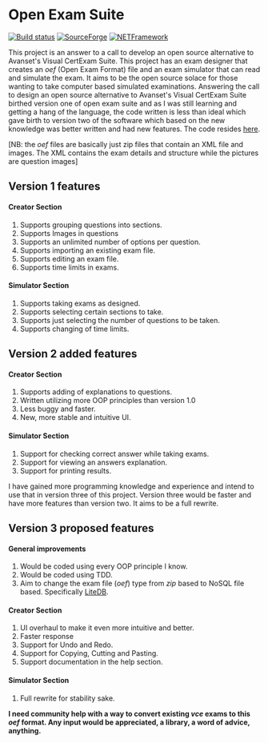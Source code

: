 # Open Exam Suite
[![Build status](https://ci.appveyor.com/api/projects/status/sbhyvvpj8jy8ifmw/branch/master?svg=true)](https://ci.appveyor.com/project/BolorunduroWinnerTimothy/open-exam-suite/branch/master)   [![SourceForge](https://img.shields.io/badge/downloads-67%2Fwk-brightgreen.svg)](https://sourceforge.net/projects/open-exam-suite/) [![NETFramework](https://img.shields.io/badge/.net-4.0-ff66b6.svg)]()

This project is an answer to a call to develop an open source alternative to Avanset's Visual CertExam Suite. This project has an exam designer that creates an *oef* (Open Exam Format) file and an exam simulator that can read and simulate the exam. It aims to be the open source solace for those wanting to take computer based simulated examinations.
Answering the call to design an open source alternative to Avanset's Visual CertExam Suite birthed version one of open exam suite and as I was still learning and getting a hang of the language, the code written is less than ideal which gave birth to version two of the software which based on the new knowledge was better written and had new features. The code resides [here](https://github.com/bolorundurowb/Open-Exam-Suite-2.0).

[NB: the *oef* files are basically just zip files that contain an XML file and images. The XML contains the exam details and structure while the pictures are question images]


## Version 1 features
#### Creator Section
1. Supports grouping questions into sections.
2. Supports Images in questions
3. Supports an unlimited number of options per question.
4. Supports importing an existing exam file.
5. Supports editing an exam file.
6. Supports time limits in exams.
#### Simulator Section
1. Supports taking exams as designed.
2. Supports selecting certain sections to take.
3. Supports just selecting the number of questions to be taken.
4. Supports changing of time limits.


## Version 2 added features
#### Creator Section
1. Supports adding of explanations to questions.
2. Written utilizing more OOP principles than version 1.0
3. Less buggy and faster.
4. New, more stable and intuitive UI.
#### Simulator Section
1. Support for checking correct answer while taking exams.
2. Support for viewing an answers explanation.
3. Support for printing results.

I have gained more programming knowledge and experience and intend to use that in version three of this project. Version three would be faster and have more features than version two. It aims to be a full rewrite.


## Version 3 proposed features
#### General improvements
1. Would be coded using every OOP principle I know.
2. Would be coded using TDD.
3. Aim to change the exam file (*oef*) type from *zip* based to NoSQL file based. Specifically [LiteDB](http://www.litedb.org).
#### Creator Section
1. UI overhaul to make it even more intuitive and better.
2. Faster response
3. Support for Undo and Redo.
4. Support for Copying, Cutting and Pasting.
5. Support documentation in the help section.
#### Simulator Section
1. Full rewrite for stability sake.



__I need community help with a way to convert existing *vce* exams to this *oef* format. Any input would be appreciated, a library, a word of advice, anything.__
